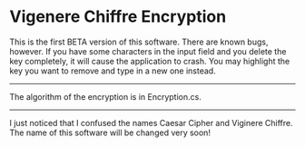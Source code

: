Vigenere Chiffre Encryption
======================
This is the first BETA version of this software. There are known bugs, however.
If you have some characters in the input field and you delete the key completely, it will cause the application to crash.
You may highlight the key you want to remove and type in a new one instead.
______________________
The algorithm of the encryption is in Encryption.cs.
______________________
I just noticed that I confused the names Caesar Cipher and Viginere Chiffre. The name of this software will be changed very soon!
